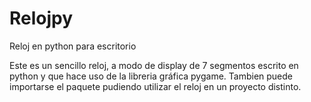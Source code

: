 # Relojpy
Reloj en python para escritorio 

Este es un sencillo reloj, a modo de display de 7 segmentos escrito en python y que hace uso de la libreria gráfica pygame.
Tambien puede importarse el paquete pudiendo utilizar el reloj en un proyecto distinto.